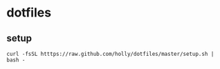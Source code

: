 # dotfiles

## setup

```
curl -fsSL htttps://raw.github.com/holly/dotfiles/master/setup.sh | bash - 
```

